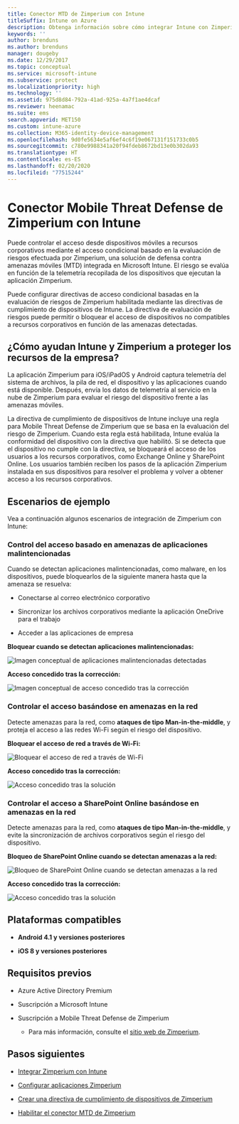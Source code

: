 ```yaml
---
title: Conector MTD de Zimperium con Intune
titleSuffix: Intune on Azure
description: Obtenga información sobre cómo integrar Intune con Zimperium Mobile Threat Defense para controlar el acceso de los dispositivos móviles a los recursos corporativos.
keywords: ''
author: brenduns
ms.author: brenduns
manager: dougeby
ms.date: 12/29/2017
ms.topic: conceptual
ms.service: microsoft-intune
ms.subservice: protect
ms.localizationpriority: high
ms.technology: ''
ms.assetid: 975d8d84-792a-41ad-925a-4a7f1ae4dcaf
ms.reviewer: heenamac
ms.suite: ems
search.appverid: MET150
ms.custom: intune-azure
ms.collection: M365-identity-device-management
ms.openlocfilehash: 9d0fe5634e5af6ef4c6f19e067131f151733c0b5
ms.sourcegitcommit: c780e9988341a20f94fdeb8672bd13e0b302da93
ms.translationtype: HT
ms.contentlocale: es-ES
ms.lasthandoff: 02/20/2020
ms.locfileid: "77515244"
---
```

# <a name="zimperium-mobile-threat-defense-connector-with-intune"></a>Conector Mobile Threat Defense de Zimperium con Intune

Puede controlar el acceso desde dispositivos móviles a recursos corporativos mediante el acceso condicional basado en la evaluación de riesgos efectuada por Zimperium, una solución de defensa contra amenazas móviles (MTD) integrada en Microsoft Intune. El riesgo se evalúa en función de la telemetría recopilada de los dispositivos que ejecutan la aplicación Zimperium.

Puede configurar directivas de acceso condicional basadas en la evaluación de riesgos de Zimperium habilitada mediante las directivas de cumplimiento de dispositivos de Intune. La directiva de evaluación de riesgos puede permitir o bloquear el acceso de dispositivos no compatibles a recursos corporativos en función de las amenazas detectadas.

## <a name="how-do-intune-and-zimperium-help-protect-your-company-resources"></a>¿Cómo ayudan Intune y Zimperium a proteger los recursos de la empresa?

La aplicación Zimperium para iOS/iPadOS y Android captura telemetría del sistema de archivos, la pila de red, el dispositivo y las aplicaciones cuando está disponible. Después, envía los datos de telemetría al servicio en la nube de Zimperium para evaluar el riesgo del dispositivo frente a las amenazas móviles.

La directiva de cumplimiento de dispositivos de Intune incluye una regla para Mobile Threat Defense de Zimperium que se basa en la evaluación del riesgo de Zimperium. Cuando esta regla está habilitada, Intune evalúa la conformidad del dispositivo con la directiva que habilitó. Si se detecta que el dispositivo no cumple con la directiva, se bloqueará el acceso de los usuarios a los recursos corporativos, como Exchange Online y SharePoint Online. Los usuarios también reciben los pasos de la aplicación Zimperium instalada en sus dispositivos para resolver el problema y volver a obtener acceso a los recursos corporativos.

## <a name="sample-scenarios"></a>Escenarios de ejemplo

Vea a continuación algunos escenarios de integración de Zimperium con Intune:

### <a name="control-access-based-on-threats-from-malicious-apps"></a>Control del acceso basado en amenazas de aplicaciones malintencionadas

Cuando se detectan aplicaciones malintencionadas, como malware, en los dispositivos, puede bloquearlos de la siguiente manera hasta que la amenaza se resuelva:

- Conectarse al correo electrónico corporativo

- Sincronizar los archivos corporativos mediante la aplicación OneDrive para el trabajo

- Acceder a las aplicaciones de empresa

**Bloquear cuando se detectan aplicaciones malintencionadas:**

![Imagen conceptual de aplicaciones malintencionadas detectadas](./media/zimperium-mobile-threat-defense-connector/Maliciousapps_blocked_Zimperium.png)

**Acceso concedido tras la corrección:**

![Imagen conceptual de acceso concedido tras la corrección](./media/zimperium-mobile-threat-defense-connector/maliciousapps_unblocked_Zimperium.png)

### <a name="control-access-based-on-threat-to-network"></a>Controlar el acceso basándose en amenazas en la red

Detecte amenazas para la red, como **ataques de tipo Man-in-the-middle**, y proteja el acceso a las redes Wi-Fi según el riesgo del dispositivo.

**Bloquear el acceso de red a través de Wi-Fi:**

![Bloquear el acceso de red a través de Wi-Fi](./media/zimperium-mobile-threat-defense-connector/network_wifi_blocked_Zimperium.png)

**Acceso concedido tras la corrección:**

![Acceso concedido tras la solución](./media/zimperium-mobile-threat-defense-connector/network_wifi_unblocked_Zimperium.png)

### <a name="control-access-to-sharepoint-online-based-on-threat-to-network"></a>Controlar el acceso a SharePoint Online basándose en amenazas en la red

Detecte amenazas para la red, como **ataques de tipo Man-in-the-middle**, y evite la sincronización de archivos corporativos según el riesgo del dispositivo.

**Bloqueo de SharePoint Online cuando se detectan amenazas a la red:**

![Bloqueo de SharePoint Online cuando se detectan amenazas a la red](./media/zimperium-mobile-threat-defense-connector/network_spo_blocked_Zimperium.png)

**Acceso concedido tras la corrección:**

![Acceso concedido tras la solución](./media/zimperium-mobile-threat-defense-connector/network_spo_unblocked_Zimperium.png)

## <a name="supported-platforms"></a>Plataformas compatibles

- **Android 4.1 y versiones posteriores**

- **iOS 8 y versiones posteriores**

## <a name="prerequisites"></a>Requisitos previos

- Azure Active Directory Premium

- Suscripción a Microsoft Intune

- Suscripción a Mobile Threat Defense de Zimperium

  - Para más información, consulte el [sitio web de Zimperium](https://www.zimperium.com/zips-mobile-ips).

## <a name="next-steps"></a>Pasos siguientes

- [Integrar Zimperium con Intune](zimperium-mtd-connector-integration.md)

- [Configurar aplicaciones Zimperium](mtd-apps-ios-app-configuration-policy-add-assign.md)

- [Crear una directiva de cumplimiento de dispositivos de Zimperium](mtd-device-compliance-policy-create.md)

- [Habilitar el conector MTD de Zimperium](mtd-connector-enable.md)
